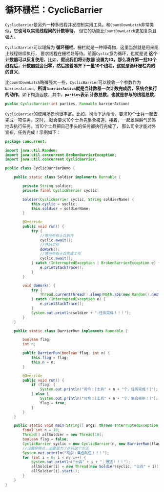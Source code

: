 循环栅栏：CyclicBarrier
=====================================================================
`CyclicBarrier`是另外一种多线程并发控制实用工具。和`CountDownLatch`非常类似，**它也可以实现线程间的计数等待**，
但它的功能比`CountDownLatch`更加复杂且强大。

`CyclicBarrier`可以理解为 **循环栅栏**。栅栏就是一种障碍物，这里当然就是用来阻止线程继续执行，
要求线程在栅栏处等待。前面`Cyclic`意为循环，也就是说 **这个计数器可以反复使用**。比如，**假设我们将计数器
设置为10，那么凑齐第一批10个线程后，计数器就会归零，然后接着凑齐下一批10个线程，这就是循环栅栏内的的含义**。

比`CountDownLatch`略微强大一些，`CyclicBarrier`可以接收一个参数作为`barrierAction`。**所谓
`barrierAction`就是当计数器一次计数完成后，系统会执行的动作**。如下构造函数，其中，**`parties`表示
计数总数，也就是参与的线程总数**。
```java
public CyclicBarrier(int parties, Runnable barrierAction)
```

`CyclicBarrier`的使用场景也很丰富。比如，司令下达命令，要求10个士兵一起去完成一项任务。这时，
就会要求10个士兵先集合报道，接着，一起雄赳赳气昴昴地去执行任务。当10个士兵把自己手头的任务都执行完成了，
那么司令才能对外宣布，任务完成！示例如下：
```java
package concurrent;

import java.util.Random;
import java.util.concurrent.BrokenBarrierException;
import java.util.concurrent.CyclicBarrier;

public class CyclicBarrierDemo {

    public static class Soldier implements Runnable {

        private String soldier;
        private final CyclicBarrier cyclic;

        Soldier(CyclicBarrier syclic, String soldierName) {
            this.cyclic = syclic;
            this.soldier = soldierName;
        }

        @Override
        public void run() {
            try {
                //等待所有士兵到齐
                cyclic.await();
                //开始工作
                doWork();
                //等待所有士兵完成工作
                cyclic.await();
            } catch (InterruptedException | BrokenBarrierException e) {
                e.printStackTrace();
            }
        }

        void doWork() {
            try {
                Thread.currentThread().sleep(Math.abs(new Random().nextInt() % 10000));
            } catch (InterruptedException e) {
                e.printStackTrace();
            }
            System.out.println(soldier + ":任务完成！！！");
        }
    }

    public static class BarrierRun implements Runnable {

        boolean flag;
        int n;

        public BarrierRun(boolean flag, int n) {
            this.flag = flag;
            this.n = n;
        }

        @Override
        public void run() {
            if (flag) {
                System.out.println("司令：[士兵" + n + "个，任务完成！]");
            } else {
                System.out.println("司令：[士兵" + n + "个，集合完毕！]");
                flag = true;
            }
        }
    }

    public static void main(String[] args) throws InterruptedException {
        final int n = 10;
        Thread[] allSoldier = new Thread[10];
        boolean flag = false;
        CyclicBarrier syclic = new CyclicBarrier(n, new BarrierRun(flag, n));
        //设置屏障点，主要是为了执行这个方法
        System.out.println("司令：集合队伍！！！");
        for (int i = 0; i < n; i++) {
            System.out.println("士兵" + i + "：报道！！！");
            allSoldier[i] = new Thread(new Soldier(syclic, "士兵" + i));
            allSoldier[i].start();
        }
    }
}
```
